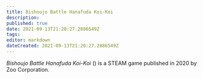 ```yaml
---
title: Bishoujo Battle Hanafuda Koi-Koi
description: 
published: true
date: 2021-09-13T21:20:27.2886549Z 
tags: 
editor: markdown
dateCreated: 2021-09-13T21:20:27.2886549Z
---
```

_Bishoujo Battle Hanafuda Koi-Koi_ (<span lang='ja'></span>) is a STEAM game published in 2020 by Zoo Corporation.

